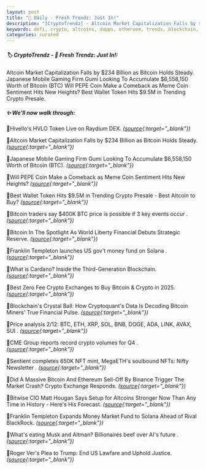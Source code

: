 ```yaml
---
layout: post
title: "🌌 Daily - Fresh Trendz: Just In!"
description: "[CryptoTrendz] - Altcoin Market Capitalization Falls by $234 Billion as Bitcoin Holds Steady. Japanese Mobile Gaming Firm Gumi Looking To Accumulate $6,558,150 Worth of Bitcoin (BTC) Will PEPE Coin Make a Comeback as Meme Coin Sentiment Hits New Heights? Best Wallet Token Hits $9.5M in Trending Crypto Presale."
keywords: defi, crypto, altcoins, dapps, etheruem, trends, blockchain, web3, solana, bearmarket
categories: curated
---
```


##### 🏷️  CryptoTrendz - 📌 *Fresh Trendz: Just In!:*

Altcoin Market Capitalization Falls by $234 Billion as Bitcoin Holds Steady. Japanese Mobile Gaming Firm Gumi Looking To Accumulate $6,558,150 Worth of Bitcoin (BTC) Will PEPE Coin Make a Comeback as Meme Coin Sentiment Hits New Heights? Best Wallet Token Hits $9.5M in Trending Crypto Presale.

##### ✨ *We’ll now walk through:*


🔹Hivello's HVLO Token Live on Raydium DEX. *([source](https://s.avyag.com/liyh){:target="_blank"})*

🔹Altcoin Market Capitalization Falls by $234 Billion as Bitcoin Holds Steady. *([source](https://s.avyag.com/qjue){:target="_blank"})*

🔹Japanese Mobile Gaming Firm Gumi Looking To Accumulate $6,558,150 Worth of Bitcoin (BTC). *([source](https://s.avyag.com/6iao){:target="_blank"})*

🔹Will PEPE Coin Make a Comeback as Meme Coin Sentiment Hits New Heights? *([source](https://s.avyag.com/aszv){:target="_blank"})*

🔹Best Wallet Token Hits $9.5M in Trending Crypto Presale - Best Altcoin to Buy? *([source](https://s.avyag.com/1mvk){:target="_blank"})*

🔹Bitcoin traders say $400K BTC price is possible if 3 key events occur . *([source](https://s.avyag.com/prnw){:target="_blank"})*

🔹Bitcoin In The Spotlight As World Liberty Financial Debuts Strategic Reserve. *([source](https://s.avyag.com/ek0e){:target="_blank"})*

🔹Franklin Templeton launches US gov't money fund on Solana . *([source](https://s.avyag.com/438q){:target="_blank"})*

🔹What is Cardano? Inside the Third-Generation Blockchain. *([source](https://s.avyag.com/ijxl){:target="_blank"})*

🔹Best Zero Fee Crypto Exchanges to Buy Bitcoin & Crypto in 2025. *([source](https://s.avyag.com/1mh4){:target="_blank"})*

🔹Blockchain's Crystal Ball: How Cryptoquant's Data Is Decoding Bitcoin Miners' True Financial Pulse. *([source](https://s.avyag.com/8ju9){:target="_blank"})*

🔹Price analysis 2/12: BTC, ETH, XRP, SOL, BNB, DOGE, ADA, LINK, AVAX, SUI . *([source](https://s.avyag.com/q64y){:target="_blank"})*

🔹CME Group reports record crypto volumes for Q4 . *([source](https://s.avyag.com/etlh){:target="_blank"})*

🔹Sentient completes 650K NFT mint, MegaETH's soulbound NFTs: Nifty Newsletter . *([source](https://s.avyag.com/ni11){:target="_blank"})*

🔹Did A Massive Bitcoin And Ethereum Sell-Off By Binance Trigger The Market Crash? Crypto Exchange Responds. *([source](https://s.avyag.com/r6z9){:target="_blank"})*

🔹Bitwise CIO Matt Hougan Says Setup for Altcoins Stronger Now Than Any Time in History - Here's His Forecast. *([source](https://s.avyag.com/by3q){:target="_blank"})*

🔹Franklin Templeton Expands Money Market Fund to Solana Ahead of Rival BlackRock. *([source](https://s.avyag.com/jr4t){:target="_blank"})*

🔹What's eating Musk and Altman? Billionaires beef over AI's future . *([source](https://s.avyag.com/3v43){:target="_blank"})*

🔹Roger Ver's Plea to Trump: End US Lawfare and Uphold Justice. *([source](https://s.avyag.com/xjk8){:target="_blank"})*
